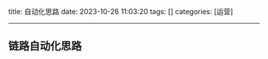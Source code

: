 title: 自动化思路 
date: 2023-10-26 11:03:20 
tags: []
categories: [运营]

---
 <!--more-->

 ## 链路自动化思路

 ### 